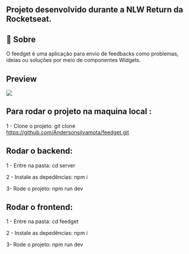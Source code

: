 
## Projeto desenvolvido durante a NLW Return da Rocketseat. 


## :rocket: Sobre

<p>O feedget é uma aplicação para envio de feedbacks como problemas, ideias ou soluções por meio de componentes Widgets.

## Preview

<img src=".github/feedget.png">


## Para rodar o projeto na maquina local :

1 - Clone o projeto:
  git clone https://github.com/Andersonsilvamota/feedget.git

## Rodar o backend:

1 - Entre na pasta:
  cd server

2 - Instale as depedências:
  npm i

3- Rode o projeto:
  npm run dev

## Rodar o frontend:

1 - Entre na pasta:
  cd feedget

2 - Instale as depedências:
  npm i
  
3- Rode o projeto:
  npm run dev
